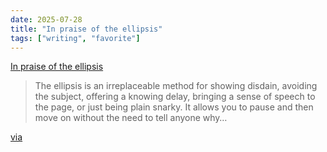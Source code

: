 ```yaml
---
date: 2025-07-28
title: "In praise of the ellipsis"
tags: ["writing", "favorite"]
---
```


[In praise of the ellipsis](https://engelsbergideas.com/notebook/in-praise-of-the-ellipsis/)

> The ellipsis is an irreplaceable method for showing disdain, avoiding the subject, offering a knowing delay, bringing a sense of speech to the page, or just being plain snarky. It allows you to pause and then move on without the need to tell anyone why…

[via](https://starbreaker.org/bookmarks/index.html)
